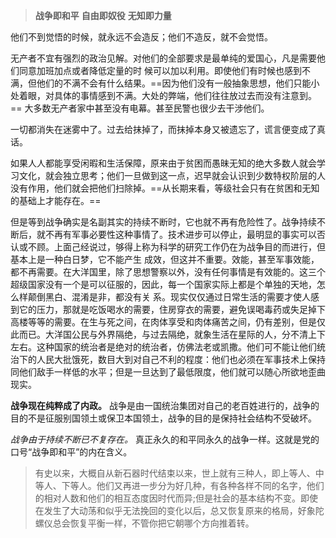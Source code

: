 > **战争即和平**
> **自由即奴役**
> **无知即力量**

他们不到觉悟的时候，就永远不会造反；他们不造反，就不会觉悟。

无产者不宜有强烈的政治见解。对他们的全部要求是最单纯的爱国心，凡是需要他们同意加班加点或者降低定量的时 候可以加以利用。即使他们有时候也感到不满，但他们的不满不会有什么结果。==因为他们没有一般抽象思想，他们只能小处着眼，对具体的事情感到不满。大处的弊端，他们往往放过去而没有注意到。== 大多数无产者家中甚至没有电幕。甚至民警也很少去干涉他们。

一切都消失在迷雾中了。过去给抹掉了，而抹掉本身又被遗忘了，谎言便变成了真话。

如果人人都能享受闲暇和生活保障，原来由于贫困而愚昧无知的绝大多数人就会学习文化，就会独立思考；他们一旦做到这一点，迟早就会认识到少数特权阶层的人没有作用，他们就会把他们扫除掉。==从长期来看，等级社会只有在贫困和无知的基础上才能存在。==

但是等到战争确实是名副其实的持续不断时，它也就不再有危险性了。战争持续不断后，就不再有军事必要性这种事情了。技术进步可以停止，最明显的事实可以否认或不顾。上面己经说过，够得上称为科学的研究工作仍在为战争目的而进行，但基本上是一种白日梦，它不能产生 成效，但这并不重要。效能，甚至军事效能，都不再需要。在大洋国里，除了思想警察以外，没有任何事情是有效能的。这三个超级国家没有一个是可以征服的，因此，每一个国家实际上都是个单独的天地，怎么样颠倒黑白、混淆是非，都没有关
系。现实仅仅通过日常生活的需要才使人感到它的压力，那就是吃饭喝水的需要，住房穿衣的需要，避免误喝毒药或失足掉下高楼等等的需要。在生与死之间，在肉体享受和肉体痛苦之间，仍有差别，但是仅此而已。大洋国公民与外界隔绝，与过去隔绝，就象生活在星际的人，分不清上下左右。这种国家的统治者是绝对的统治者，仿佛法老或凯撒。他们可不能让他们统治下的人民大批饿死，数目大到对自己不利的程度：他们也必须在军事技术上保持同他们敌手一样低的水平；但是一旦达到了最低限度，他们就可以随心所欲地歪曲现实。

**战争现在纯粹成了内政。** 战争是由一国统治集团对自己的老百姓进行的，战争的目的不是征服别国领土或保卫本国领土，战争的目的是保持社会结构不受破坏。

*战争由于持续不断已不复存在。* 真正永久的和平同永久的战争一样。这就是党的口号“战争即和平”的内在含义。

> 有史以来，大概自从新石器时代结束以来，世上就有三种人，即上等人、中等人、下等人。他们又再进一步分为好几种，有各种各样不同的名字，他们的相对人数和他们的相互态度因时代而异;但是社会的基本结构不变。即使在发生了大动荡和似乎无法挽回的变化以后，总又恢复原来的格局，好象陀螺仪总会恢复平衡一样，不管你把它朝哪个方向推着转。